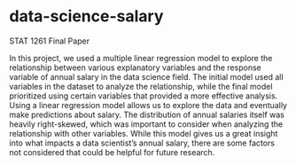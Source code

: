# data-science-salary
STAT 1261 Final Paper

In this project, we used a multiple linear regression model to explore the relationship between various explanatory variables and the response variable of annual salary in the data science field. The initial model used all variables in the dataset to analyze the relationship, while the final model prioritized using certain variables that provided a more effective analysis. Using a linear regression model allows us to explore the data and eventually make predictions about salary. The distribution of annual salaries itself was heavily right-skewed, which was important to consider when analyzing the relationship with other variables. While this model gives us a great insight into what impacts a data scientist’s annual salary, there are some factors not considered that could be helpful for future research.
